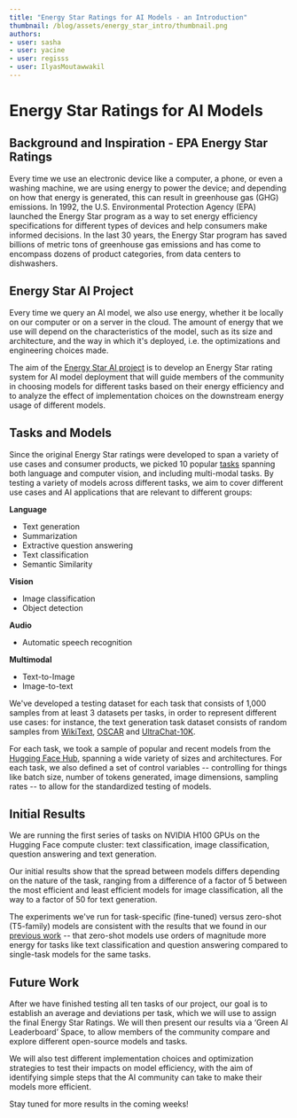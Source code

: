 ```yaml
---
title: "Energy Star Ratings for AI Models - an Introduction"
thumbnail: /blog/assets/energy_star_intro/thumbnail.png
authors:
- user: sasha
- user: yacine
- user: regisss
- user: IlyasMoutawwakil
---
```


# Energy Star Ratings for AI Models

## Background and Inspiration - EPA Energy Star Ratings

Every time we use an electronic device like a computer, a phone, or even a washing machine, we are using energy to power the device; and depending on how that energy is generated, this can result in greenhouse gas (GHG) emissions. In 1992, the U.S. Environmental Protection Agency (EPA) launched the Energy Star program as a way to set energy efficiency specifications for different types of devices and help consumers make informed decisions. In the last 30 years, the Energy Star program has saved billions of metric tons of greenhouse gas emissions and has come to encompass dozens of product categories, from data centers to dishwashers.

## Energy Star AI Project

Every time we query an AI model, we also use energy, whether it be locally on our computer or on a server in the cloud. The amount of energy that we use will depend on the characteristics of the model, such as its size and architecture, and the way in which it's deployed, i.e. the optimizations and engineering choices made.

The aim of the [Energy Star AI project](https://huggingface.co/EnergyStarAI) is to develop an Energy Star rating system for AI model deployment that will guide members of the community in choosing models for different tasks based on their energy efficiency and to analyze the effect of implementation choices on the downstream energy usage of different models.

## Tasks and Models

Since the original Energy Star ratings were developed to span a variety of use cases and consumer products, we picked 10 popular [tasks](https://huggingface.co/tasks) spanning both language and computer vision, and including multi-modal tasks. By testing a variety of models across different tasks, we aim to cover different use cases and AI applications that are relevant to different groups:

**Language**
- Text generation
- Summarization
- Extractive question answering
- Text classification
- Semantic Similarity

**Vision**
- Image classification
- Object detection

**Audio**
- Automatic speech recognition

**Multimodal**
- Text-to-Image
- Image-to-text

We've developed a testing dataset for each task that consists of 1,000 samples from at least 3 datasets per tasks, in order to represent different use cases: for instance, the text generation task dataset consists of random samples from [WikiText](https://huggingface.co/datasets/wikitext), [OSCAR](https://huggingface.co/datasets/oscar) and [UltraChat-10K](https://huggingface.co/datasets/HuggingFaceH4/ultrachat_200k).

For each task, we took a sample of popular and recent models from the [Hugging Face Hub](https://huggingface.co/models), spanning a wide variety of sizes and architectures. For each task, we also defined a set of control variables -- controlling for things like batch size, number of tokens generated, image dimensions, sampling rates -- to allow for the standardized testing of models.

## Initial Results

We are running the first series of tasks on NVIDIA H100 GPUs on the Hugging Face compute cluster: text classification, image classification, question answering and text generation.

Our initial results show that the spread between models differs depending on the nature of the task, ranging from a difference of a factor of 5  between the most efficient and least efficient models for image classification, all the way to a factor of 50 for text generation.

The experiments we've run for task-specific (fine-tuned) versus zero-shot (T5-family) models are consistent with the results that we found in our [previous work](https://arxiv.org/abs/2311.16863) -- that zero-shot models use orders of magnitude more energy for tasks like text classification and question answering compared to single-task models for the same tasks.

## Future Work

After we have finished testing all ten tasks of our project, our goal is to establish an average and deviations per task, which we will use to assign the final Energy Star Ratings. We will then present our results via a ‘Green AI Leaderboard’ Space, to allow members of the community compare and explore different open-source models and tasks.

We will also test different implementation choices and optimization strategies to test their impacts on model efficiency, with the aim of identifying simple steps that the AI community can take to make their models more efficient.

Stay tuned for more results in the coming weeks!
